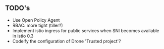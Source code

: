 ## TODO's

* Use Open Policy Agent
* RBAC: more tight (tiller?)
* Implement istio ingress for public services when SNI becomes available in istio 0.3
* Codeify the configuration of Drone 'Trusted project'?